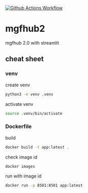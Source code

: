 [![Github Actions Workflow](https://github.com/DiogoCarapito/mgfhub2/actions/workflows/main.yaml/badge.svg)](https://github.com/DiogoCarapito/mgfhub2/actions/workflows/main.yaml)

# mgfhub2
mgfhub 2.0 with streamlit


## cheat sheet
###  venv
create venv
```bash
python3 -m venv .venv
```
activate venv
```bash
source .venv/bin/activate
```

### Dockerfile
build
```bash
docker build -t app:latest .
````
check image id
```bash
docker images
````
run with image id
```bash
docker run -p 8501:8501 app:latest
````